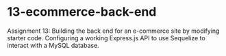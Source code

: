 # 13-ecommerce-back-end
Assignment 13: Building the back end for an e-commerce site by modifying starter code. Configuring a working Express.js API to use Sequelize to interact with a MySQL database.

